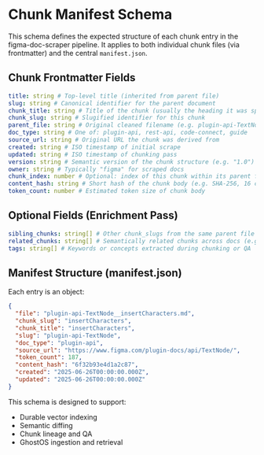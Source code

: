 # Chunk Manifest Schema

This schema defines the expected structure of each chunk entry in the figma-doc-scraper pipeline.
It applies to both individual chunk files (via frontmatter) and the central `manifest.json`.

## Chunk Frontmatter Fields

```yaml
title: string # Top-level title (inherited from parent file)
slug: string # Canonical identifier for the parent document
chunk_title: string # Title of the chunk (usually the heading it was split from)
chunk_slug: string # Slugified identifier for this chunk
parent_file: string # Original cleaned filename (e.g. plugin-api-TextNode.md)
doc_type: string # One of: plugin-api, rest-api, code-connect, guide
source_url: string # Original URL the chunk was derived from
created: string # ISO timestamp of initial scrape
updated: string # ISO timestamp of chunking pass
version: string # Semantic version of the chunk structure (e.g. "1.0")
owner: string # Typically "figma" for scraped docs
chunk_index: number # Optional: index of this chunk within its parent file
content_hash: string # Short hash of the chunk body (e.g. SHA-256, 16 chars)
token_count: number # Estimated token size of chunk body
```

## Optional Fields (Enrichment Pass)

```yaml
sibling_chunks: string[] # Other chunk_slugs from the same parent file (excluding self)
related_chunks: string[] # Semantically related chunks across docs (e.g. figma-node-type-map)
tags: string[] # Keywords or concepts extracted during chunking or QA
```

## Manifest Structure (manifest.json)

Each entry is an object:

```json
{
  "file": "plugin-api-TextNode__insertCharacters.md",
  "chunk_slug": "insertCharacters",
  "chunk_title": "insertCharacters",
  "slug": "plugin-api-TextNode",
  "doc_type": "plugin-api",
  "source_url": "https://www.figma.com/plugin-docs/api/TextNode/",
  "token_count": 187,
  "content_hash": "6f32b93e4d1a2c87",
  "created": "2025-06-26T00:00:00.000Z",
  "updated": "2025-06-26T00:00:00.000Z"
}
```

This schema is designed to support:

- Durable vector indexing
- Semantic diffing
- Chunk lineage and QA
- GhostOS ingestion and retrieval
